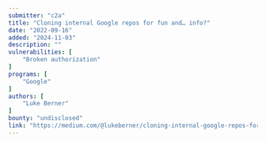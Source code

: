 ```yaml
---
submitter: "c2a"
title: "Cloning internal Google repos for fun and… info?"
date: "2022-09-16"
added: "2024-11-03"
description: ""
vulnerabilities: [
    "Broken authorization"
]
programs: [
    "Google"
]
authors: [
    "Luke Berner"
]
bounty: "undisclosed"
link: "https://medium.com/@lukeberner/cloning-internal-google-repos-for-fun-and-info-bf2c83d0ae00"
---
```




